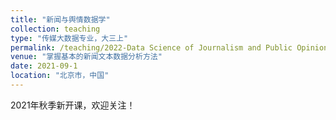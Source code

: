 ```yaml
---
title: "新闻与舆情数据学"
collection: teaching
type: "传媒大数据专业，大三上"
permalink: /teaching/2022-Data Science of Journalism and Public Opinion
venue: "掌握基本的新闻文本数据分析方法"
date: 2021-09-1
location: "北京市，中国"
---
```


2021年秋季新开课，欢迎关注！

